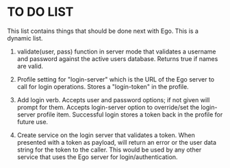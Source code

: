 # TO DO LIST

This list contains things that should be done next with Ego. This is a dynamic list.

1. validate(user, pass) function in server mode that validates a username and password against 
   the active users database. Returns true if names are valid.

3. Profile setting for "login-server" which is the URL of the Ego server to call 
   for login operations. Stores a "login-token" in the profile. 

3. Add login verb. Accepts user and password options; if not given will prompt for them.
   Accepts login-server option to override/set the login-server profile item. Successful
   login stores a token back in the profile for future use.

4. Create service on the login server that validates a token. When presented with a token
   as payload, will return an error or the user data string for the token to the caller.
   This would be used by any other service that uses the Ego server for login/authentication.
